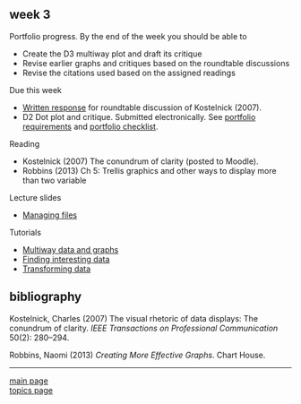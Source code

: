 
week 3
------

Portfolio progress. By the end of the week you should be able to

-   Create the D3 multiway plot and draft its critique
-   Revise earlier graphs and critiques based on the roundtable discussions
-   Revise the citations used based on the assigned readings

Due this week

-   [Written response](read-01_reading-response-form.pdf) for roundtable discussion of Kostelnick (2007).
-   D2 Dot plot and critique. Submitted electronically. See [portfolio requirements](folio-01_portfolio-requirements.md) and [portfolio checklist](folio-02_portfolio-checklist.pdf).

Reading

-   Kostelnick (2007) The conundrum of clarity (posted to Moodle).
-   Robbins (2013) Ch 5: Trellis graphics and other ways to display more than two variable

Lecture slides

-   [Managing files](../slides/Le12-file-management-basics.pdf)

Tutorials

-   [Multiway data and graphs](tut-1101_multiways.md)
-   [Finding interesting data](tut-1202_data-links.md)
-   [Transforming data](tut-1201_data-transformation.md)

bibliography
------------

Kostelnick, Charles (2007) The visual rhetoric of data displays: The conundrum of clarity. *IEEE Transactions on Professional Communication* 50(2): 280–294.

Robbins, Naomi (2013) *Creating More Effective Graphs*. Chart House.

------------------------------------------------------------------------

[main page](../README.md)<br> [topics page](../README-by-topic.md)
